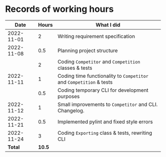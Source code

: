 # Records of working hours

| Date | Hours | What I did  |
| --- | --- | --- |
| 2022-11-01 | 2 | Writing requirement specification |
| 2022-11-08 | 0.5 | Planning project structure |
| | 2 | Coding `Competitor` and `Competition` classes & tests |
| 2022-11-11 | 1 | Coding time functionality to `Competitor` and `Competition` & tests |
| | 0.5 | Coding temporary CLI for development purposes |
| 2022-11-12 | 1 | Small improvements to `Competitor` and CLI. Changelog. |
| 2022-11-21 | 0.5 | Implemented pylint and fixed style errors |
| 2022-11-24 | 3 | Coding `Exporting` class & tests, rewriting CLI |
| **Total** | **10.5** | | 
